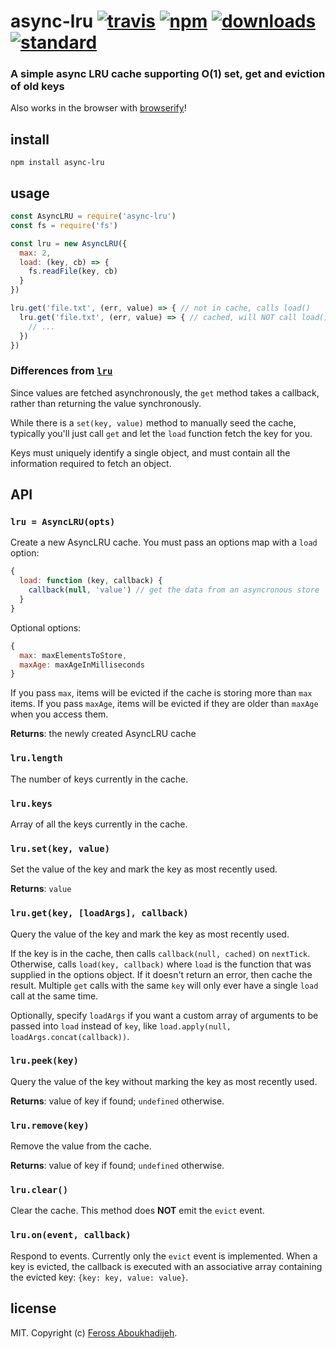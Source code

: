 # async-lru [![travis][travis-image]][travis-url] [![npm][npm-image]][npm-url] [![downloads][downloads-image]][downloads-url] [![standard][standard-image]][standard-url]

[travis-image]: https://img.shields.io/travis/feross/async-lru/master.svg
[travis-url]: https://travis-ci.org/feross/async-lru
[npm-image]: https://img.shields.io/npm/v/async-lru.svg
[npm-url]: https://npmjs.org/package/async-lru
[downloads-image]: https://img.shields.io/npm/dm/async-lru.svg
[downloads-url]: https://npmjs.org/package/async-lru
[standard-image]: https://img.shields.io/badge/code%20style-standard-brightgreen.svg
[standard-url]: http://standardjs.com/

### A simple async LRU cache supporting O(1) set, get and eviction of old keys

Also works in the browser with [browserify](http://browserify.org/)!

## install

```
npm install async-lru
```

## usage

```js
const AsyncLRU = require('async-lru')
const fs = require('fs')

const lru = new AsyncLRU({
  max: 2,
  load: (key, cb) => {
    fs.readFile(key, cb)
  }
})

lru.get('file.txt', (err, value) => { // not in cache, calls load()
  lru.get('file.txt', (err, value) => { // cached, will NOT call load()
    // ...
  })
})
```

### Differences from [`lru`](https://www.npmjs.com/package/lru)

Since values are fetched asynchronously, the `get` method takes a callback, rather
than returning the value synchronously.

While there is a `set(key, value)` method to manually seed the cache, typically
you'll just call `get` and let the `load` function fetch the key for you.

Keys must uniquely identify a single object, and must contain all the information
required to fetch an object.

## API

### `lru = AsyncLRU(opts)`

Create a new AsyncLRU cache. You must pass an options map with a `load` option:

```js
{
  load: function (key, callback) {
    callback(null, 'value') // get the data from an asyncronous store
  }
}
```

Optional options:

```js
{
  max: maxElementsToStore,
  maxAge: maxAgeInMilliseconds
}
```

If you pass `max`, items will be evicted if the cache is storing more than `max` items.
If you pass `maxAge`, items will be evicted if they are older than `maxAge` when you access them.

**Returns**: the newly created AsyncLRU cache

### `lru.length`

The number of keys currently in the cache.

### `lru.keys`

Array of all the keys currently in the cache.

### `lru.set(key, value)`

Set the value of the key and mark the key as most recently used.

**Returns**: `value`

### `lru.get(key, [loadArgs], callback)`

Query the value of the key and mark the key as most recently used.

If the key is in the cache, then calls `callback(null, cached)` on `nextTick`.
Otherwise, calls `load(key, callback)` where `load` is the function that was
supplied in the options object. If it doesn't return an error, then cache the
result. Multiple `get` calls with the same `key` will only ever have a single
`load` call at the same time.

Optionally, specify `loadArgs` if you want a custom array of arguments to be passed
into `load` instead of `key`, like `load.apply(null, loadArgs.concat(callback))`.

### `lru.peek(key)`

Query the value of the key without marking the key as most recently used.

**Returns**: value of key if found; `undefined` otherwise.

### `lru.remove(key)`

Remove the value from the cache.

**Returns**: value of key if found; `undefined` otherwise.

### `lru.clear()`

Clear the cache. This method does **NOT** emit the `evict` event.

### `lru.on(event, callback)`

Respond to events. Currently only the `evict` event is implemented. When a key is
evicted, the callback is executed with an associative array containing the evicted
key: `{key: key, value: value}`.

## license

MIT. Copyright (c) [Feross Aboukhadijeh](http://feross.org).
